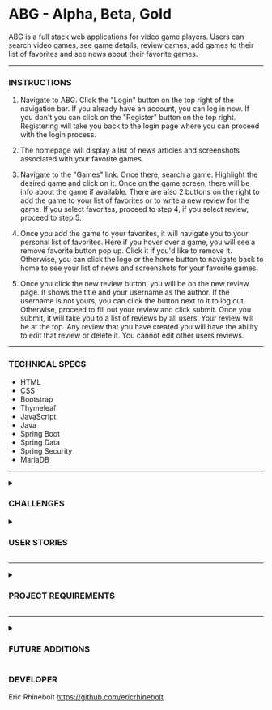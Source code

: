 # ABG - Alpha, Beta, Gold

ABG is a full stack web applications for video game players. Users can search video games, see game details, review
games, add games to their list of favorites and see news about their favorite games.

<hr>

### INSTRUCTIONS

1. Navigate to ABG. Click the "Login" button on the top right of the navigation bar. If you already have an account, you
   can log in now. If you don't you can click on the "Register" button on the top right. Registering will take you back
   to the login page where you can proceed with the login process.

2. The homepage will display a list of news articles and screenshots associated with your favorite games.

3. Navigate to the "Games" link. Once there, search a game. Highlight the desired game and click on it. Once on the game
   screen, there will be info about the game if available. There are also 2 buttons on the right to add the game to your
   list of favorites or to write a new review for the game. If you select favorites, proceed to step 4, if you select
   review, proceed to step 5.

4. Once you add the game to your favorites, it will navigate you to your personal list of favorites. Here if you hover
   over a game, you will see a remove favorite button pop up. Click it if you'd like to remove it. Otherwise, you can
   click the logo or the home button to navigate back to home to see your list of news and screenshots for your favorite
   games.

5. Once you click the new review button, you will be on the new review page. It shows the title and your username as the
   author. If the username is not yours, you can click the button next to it to log out. Otherwise, proceed to fill out
   your review and click submit. Once you submit, it will take you to a list of reviews by all users. Your review will
   be at the top. Any review that you have created you will have the ability to edit that review or delete it. You
   cannot edit other users reviews.

<hr>

### TECHNICAL SPECS

- HTML
- CSS
- Bootstrap
- Thymeleaf
- JavaScript
- Java
- Spring Boot
- Spring Data
- Spring Security
- MariaDB

<hr>
<details><summary>

### CHALLENGES

</summary>

 - The third-party API I used cannot be accessed directly - I had to create my own API to communicate with it.
 - Integrating Thymeleaf and persisting values between views - I had to learn Thymeleaf more in depth.
 - Working with such a large data set. The games table has over 140,000 rows - I created a JSON parser to read a JSON file and populate my database.

</details>

<details><summary>

### USER STORIES

</summary>

- [ ] As a user, I want to be able to search reviews by rating.
- [ ] As an admin, I would like to create a role so that I can log in and maintain all user reviews.
- [ ] As a user, I want to be able to see reviews when I search a game.
- [ ] As a user, I want to be able to give games ratings.
- [ ] As an admin, I would like to give users a way to contact me if they have issues with the site or would like to suggest features.
- [x] As a user, I want to be able to search game titles to get a description and info.
- [x] As a developer, I want to design a functional, easy to navigate website.
- [x] As a user, I want an easy to use, appealing site.
- [x] As a user, I want to see news about my favorite games.
- [x] As a user, I would like to see a list of the most recent reviews.
- [x] As a user, I want to be able to review games.

</details>

<hr>
<details><summary>

### PROJECT REQUIREMENTS

</summary>
<p>

#### VIEWS

- Use an external CSS stylesheet (internal styling may be used along with frameworks such as Bootstrap, but you must
  still include and utilize a custom CSS external file)

- Your application should include six different views/pages (wireframes of the pages should be submitted with the
  project)
- Use HTML to layout the pages and Thymeleaf to make the pages dynamic (frameworks such as Angular or React can be used
  as well but will not be covered in the course. The application’s presentation must meet the general view
  requirements.)
- Use CSS to style the web pages
- Use at least one JavaScript script linked from an external script file (internal scripts may be used along with
  frameworks such a jQuery, but you must still include and utilize a custom JavaScript external file)
- Include a navigation section that is included across multiple pages

#### MODELS AND DATABASE

- The configuration file must be set up correctly (e.g., persistence.xml or application.properties)
- Include at least three custom queries
- Test each custom query created in each repository
- Test at least one method in each of the service classes
- Include at least one parameterized test
- Include at least one test suite
- Use MariaDB as your DBMS
- Have at least four models along with tables in a relational database (if four models/tables do not make sense for your
  application, discuss this with your instructor)
- Include a schema diagram of the tables
- Use Jakarta Persistence API (JPA) directly or through Spring Data JPA
- Include and implement repository and service classes/interfaces
- Models should be annotated for binding using Spring data binding through Jakarta and/or Hibernate validation
- Your application should include at least one example of each of the CRUD operations
- Use JUnit to perform unit tests on the JPA repositories/services

#### SPRING

- Use Spring Boot to implement the project
- Include at least two ways of creating a managed bean/object
- Use correct implementations of dependency injection with appropriate use of the @Autowired annotation
- Include at least one example of session management (Spring Security can be used for session management)
- Apply exception handling where required by the code
- Use of Web Services (when applicable)

#### MISC

- Include sign up and login functionality with encrypted passwords using bcrypt (use of Spring Security will satisfy
  this requirement)
- The project package structure should be shown in class where the models, DAO/repositories, services, controllers,
  exceptions, etc., have a package. Views or templates don’t require a package.
- Standard Java naming conventions should be followed:
    - Classes should be written in Pascal case
    - Variables, methods, and URLs should be written in camel case
    - Files, including view files, should be written in snake case
    - Packages should be in all lowercase with each word separated by dots (.)
    - Packages should include the name of your project and your name (e.g., “org.johndoe.myprojectname”)
- Each class should include comments to describe the class and the methods (see Java - JavaDoc discussion topic in
  Canvas)
- Have the project hosted on GitHub with a “readme” file documenting user stories and technical challenges along with
  how they were resolved.

</p>
</details>
<hr>

<details><summary>

### FUTURE ADDITIONS

</summary>

- Dynamic review ratings with animated stars
- User profiles where users can add their steam ID, get their player info and change their usernames or passwords
- Search feature for games by genre
- Ability to change list sorting direction

</details>

### DEVELOPER

Eric Rhinebolt
https://github.com/ericrhinebolt